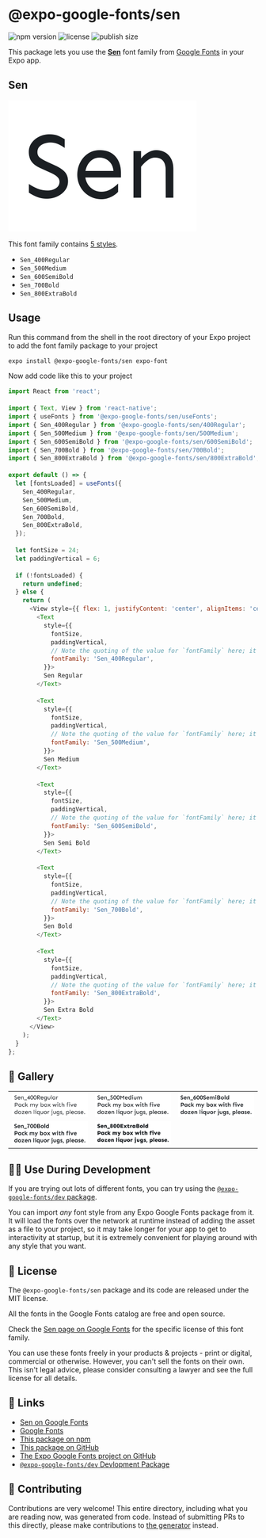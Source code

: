 # @expo-google-fonts/sen

![npm version](https://flat.badgen.net/npm/v/@expo-google-fonts/sen)
![license](https://flat.badgen.net/github/license/expo/google-fonts)
![publish size](https://flat.badgen.net/packagephobia/install/@expo-google-fonts/sen)

This package lets you use the [**Sen**](https://fonts.google.com/specimen/Sen) font family from [Google Fonts](https://fonts.google.com/) in your Expo app.

## Sen

![Sen](./font-family.png)

This font family contains [5 styles](#-gallery).

- `Sen_400Regular`
- `Sen_500Medium`
- `Sen_600SemiBold`
- `Sen_700Bold`
- `Sen_800ExtraBold`

## Usage

Run this command from the shell in the root directory of your Expo project to add the font family package to your project
```sh
expo install @expo-google-fonts/sen expo-font
```

Now add code like this to your project
```js
import React from 'react';

import { Text, View } from 'react-native';
import { useFonts } from '@expo-google-fonts/sen/useFonts';
import { Sen_400Regular } from '@expo-google-fonts/sen/400Regular';
import { Sen_500Medium } from '@expo-google-fonts/sen/500Medium';
import { Sen_600SemiBold } from '@expo-google-fonts/sen/600SemiBold';
import { Sen_700Bold } from '@expo-google-fonts/sen/700Bold';
import { Sen_800ExtraBold } from '@expo-google-fonts/sen/800ExtraBold';

export default () => {
  let [fontsLoaded] = useFonts({
    Sen_400Regular,
    Sen_500Medium,
    Sen_600SemiBold,
    Sen_700Bold,
    Sen_800ExtraBold,
  });

  let fontSize = 24;
  let paddingVertical = 6;

  if (!fontsLoaded) {
    return undefined;
  } else {
    return (
      <View style={{ flex: 1, justifyContent: 'center', alignItems: 'center' }}>
        <Text
          style={{
            fontSize,
            paddingVertical,
            // Note the quoting of the value for `fontFamily` here; it expects a string!
            fontFamily: 'Sen_400Regular',
          }}>
          Sen Regular
        </Text>

        <Text
          style={{
            fontSize,
            paddingVertical,
            // Note the quoting of the value for `fontFamily` here; it expects a string!
            fontFamily: 'Sen_500Medium',
          }}>
          Sen Medium
        </Text>

        <Text
          style={{
            fontSize,
            paddingVertical,
            // Note the quoting of the value for `fontFamily` here; it expects a string!
            fontFamily: 'Sen_600SemiBold',
          }}>
          Sen Semi Bold
        </Text>

        <Text
          style={{
            fontSize,
            paddingVertical,
            // Note the quoting of the value for `fontFamily` here; it expects a string!
            fontFamily: 'Sen_700Bold',
          }}>
          Sen Bold
        </Text>

        <Text
          style={{
            fontSize,
            paddingVertical,
            // Note the quoting of the value for `fontFamily` here; it expects a string!
            fontFamily: 'Sen_800ExtraBold',
          }}>
          Sen Extra Bold
        </Text>
      </View>
    );
  }
};

```

## 🔡 Gallery


||||
|-|-|-|
|![Sen_400Regular](./Sen_400Regular.ttf.png)|![Sen_500Medium](./Sen_500Medium.ttf.png)|![Sen_600SemiBold](./Sen_600SemiBold.ttf.png)||
|![Sen_700Bold](./Sen_700Bold.ttf.png)|![Sen_800ExtraBold](./Sen_800ExtraBold.ttf.png)|||


## 👩‍💻 Use During Development

If you are trying out lots of different fonts, you can try using the [`@expo-google-fonts/dev` package](https://github.com/expo/google-fonts/tree/master/font-packages/dev#readme).

You can import *any* font style from any Expo Google Fonts package from it. It will load the fonts
over the network at runtime instead of adding the asset as a file to your project, so it may take longer
for your app to get to interactivity at startup, but it is extremely convenient
for playing around with any style that you want.

## 📖 License

The `@expo-google-fonts/sen` package and its code are released under the MIT license.

All the fonts in the Google Fonts catalog are free and open source.

Check the [Sen page on Google Fonts](https://fonts.google.com/specimen/Sen) for the specific license of this font family.

You can use these fonts freely in your products & projects - print or digital, commercial or otherwise. However, you can't sell the fonts on their own. This isn't legal advice, please consider consulting a lawyer and see the full license for all details.

## 🔗 Links

- [Sen on Google Fonts](https://fonts.google.com/specimen/Sen)
- [Google Fonts](https://fonts.google.com/)
- [This package on npm](https://www.npmjs.com/package/@expo-google-fonts/sen)
- [This package on GitHub](https://github.com/expo/google-fonts/tree/master/font-packages/sen)
- [The Expo Google Fonts project on GitHub](https://github.com/expo/google-fonts)
- [`@expo-google-fonts/dev` Devlopment Package](https://github.com/expo/google-fonts/tree/master/font-packages/dev)

## 🤝 Contributing

Contributions are very welcome! This entire directory, including what you are reading now, was generated from code. Instead of submitting PRs to this directly, please make contributions to [the generator](https://github.com/expo/google-fonts/tree/master/packages/generator) instead.
